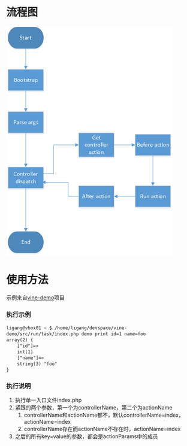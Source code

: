 # 流程图

![](https://raw.githubusercontent.com/Andals/vine-doc/master/resource/taskapp.png?v=1.0.0)

# 使用方法

示例来自[vine-demo](https://github.com/Andals/vine-demo)项目

### 执行示例

```
ligang@vbox01 ~ $ /home/ligang/devspace/vine-demo/src/run/task/index.php demo print id=1 name=foo
array(2) {
    ["id"]=>
    int(1)
    ["name"]=>
    string(3) "foo"
}
```

### 执行说明

1. 执行单一入口文件index.php
2. 紧跟的两个参数，第一个为controllerName，第二个为actionName
    1. controllerName和actionName都不，默认controllerName=index，actionName=index
    2. controllerName存在而actionName不存在时，actionName=index
3. 之后的所有key=value的参数，都会是actionParams中的成员
